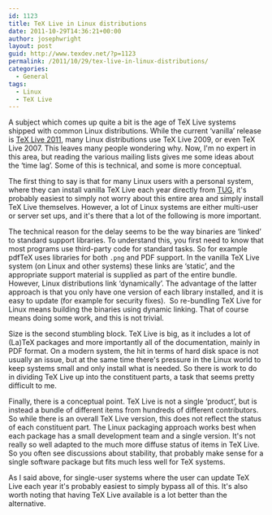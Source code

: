 ```yaml
---
id: 1123
title: TeX Live in Linux distributions
date: 2011-10-29T14:36:21+00:00
author: josephwright
layout: post
guid: http://www.texdev.net/?p=1123
permalink: /2011/10/29/tex-live-in-linux-distributions/
categories:
  - General
tags:
  - Linux
  - TeX Live
---
```

A subject which comes up quite a bit is the age of TeX Live systems shipped with common Linux distributions. While the current ‘vanilla’ release is <a href="http://tug.org/texlive">TeX Live 2011</a>, many Linux distributions use TeX Live 2009, or even TeX Live 2007. This leaves many people wondering why. Now, I'm no expert in this area, but reading the various mailing lists gives me some ideas about the ‘time lag’. Some of this is technical, and some is more conceptual.

The first thing to say is that for many Linux users with a personal system, where they can install vanilla TeX Live each year directly from <a href="http://tug.org/">TUG</a>, it's probably easiest to simply not worry about this entire area and simply install TeX Live themselves. However, a lot of Linux systems are either multi-user or server set ups, and it's there that a lot of the following is more important.

The technical reason for the delay seems to be the way binaries are ‘linked’ to standard support libraries. To understand this, you first need to know that most programs use third-party code for standard tasks. So for example pdfTeX uses libraries for both <code>.png</code> and PDF support. In the vanilla TeX Live system (on Linux and other systems) these links are ‘static’, and the appropriate support material is supplied as part of the entire bundle. However, Linux distributions link ‘dynamically’. The advantage of the latter approach is that you only have one version of each library installed, and it is easy to update (for example for security fixes).  So re-bundling TeX Live for Linux means building the binaries using dynamic linking. That of course means doing some work, and this is not trivial.

Size is the second stumbling block. TeX Live is big, as it includes a lot of (La)TeX packages and more importantly all of the documentation, mainly in PDF format. On a modern system, the hit in terms of hard disk space is not usually an issue, but at the same time there's pressure in the Linux world to keep systems small and only install what is needed. So there is work to do in dividing TeX Live up into the constituent parts, a task that seems pretty difficult to me.

Finally, there is a conceptual point. TeX Live is not a single ‘product’, but is instead a bundle of different items from hundreds of different contributors. So while there is an overall TeX Live version, this does not reflect the status of each constituent part. The Linux packaging approach works best when each package has a small development team and a single version. It's not really so well adapted to the much more diffuse status of items in TeX Live. So you often see discussions about stability, that probably make sense for a single software package but fits much less well for TeX systems.

As I said above, for single-user systems where the user can update TeX Live each year it's probably easiest to simply bypass all of this. It's also worth noting that having TeX Live available is a lot better than the alternative.